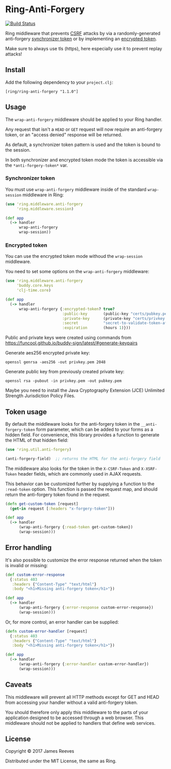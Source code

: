 # Ring-Anti-Forgery

[![Build Status](https://travis-ci.org/ring-clojure/ring-anti-forgery.svg?branch=master)](https://travis-ci.org/ring-clojure/ring-anti-forgery)

Ring middleware that prevents [CSRF][1] attacks by via a
randomly-generated anti-forgery [synchronizer token](https://www.owasp.org/index.php/Cross-Site_Request_Forgery_(CSRF)_Prevention_Cheat_Sheet#Synchronizer_.28CSRF.29_Tokens)
or by implementing an [encrypted token](https://www.owasp.org/index.php/Cross-Site_Request_Forgery_(CSRF)_Prevention_Cheat_Sheet#Encrypted_Token_Pattern).

Make sure to always use tls (https), here especially use it to prevent replay attacks!

[1]: http://en.wikipedia.org/wiki/Cross-site_request_forgery

## Install

Add the following dependency to your `project.clj`:

    [ring/ring-anti-forgery "1.1.0"]

## Usage

The `wrap-anti-forgery` middleware should be applied to your Ring
handler.

Any request that isn't a `HEAD` or `GET` request will now require an
anti-forgery token, or an "access denied" response will be returned.

As default, a synchronizer token pattern is used and the token is
bound to the session.

In both synchronizer and encrypted token mode the token is accessible
via the `*anti-forgery-token*` var.
 
### Synchronizer token
 
You must use `wrap-anti-forgery` middleware inside of the standard
`wrap-session` middleware in Ring:

```clojure
(use 'ring.middleware.anti-forgery
     'ring.middleware.session)

(def app
  (-> handler
      wrap-anti-forgery
      wrap-session))
```

### Encrypted token

You can use the encrypted token mode withoud the `wrap-session` middleware.

You need to set some options on the `wrap-anti-forgery` middleware:

```clojure
(use 'ring.middleware.anti-forgery
     'buddy.core.keys
     'clj-time.core)

(def app
  (-> handler
      wrap-anti-forgery {:encrypted-token? true?
                         :public-key       (public-key "certs/pubkey.pem")
                         :private-key      (private-key "certs/privkey.pem" "key-password")
                         :secret           "secret-to-validate-token-after-decryption-to-make-sure-i-encrypted-stuff"
                         :expiration       (hours 1)}))
```

Public and private keys were created using commands from https://funcool.github.io/buddy-sign/latest/#generate-keypairs

Generate aes256 encrypted private key:
       
    openssl genrsa -aes256 -out privkey.pem 2048
       
Generate public key from previously created private key:
       
    openssl rsa -pubout -in privkey.pem -out pubkey.pem
       
Maybe you need to install the Java Cryptography Extension (JCE) Unlimited Strength Jurisdiction Policy Files.

## Token usage

By default the middleware looks for the anti-forgery token in the
`__anti-forgery-token` form parameter, which can be added to your
forms as a hidden field. For convenience, this library provides a
function to generate the HTML of that hidden field:

```clojure
(use 'ring.util.anti-forgery)

(anti-forgery-field)  ;; returns the HTML for the anti-forgery field
```

The middleware also looks for the token in the `X-CSRF-Token` and
`X-XSRF-Token` header fields, which are commonly used in AJAX
requests.

This behavior can be customized further by supplying a function to the
`:read-token` option. This function is passed the request map, and
should return the anti-forgery token found in the request.

```clojure
(defn get-custom-token [request]
  (get-in request [:headers "x-forgery-token"]))

(def app
  (-> handler
      (wrap-anti-forgery {:read-token get-custom-token})
      (wrap-session)))
```

## Error handling

It's also possible to customize the error response returned when the
token is invalid or missing:

```clojure
(def custom-error-response
  {:status 403
   :headers {"Content-Type" "text/html"}
   :body "<h1>Missing anti-forgery token</h1>"})

(def app
  (-> handler
      (wrap-anti-forgery {:error-response custom-error-response})
      (wrap-session)))
```

Or, for more control, an error handler can be supplied:

```clojure
(defn custom-error-handler [request]
  {:status 403
   :headers {"Content-Type" "text/html"}
   :body "<h1>Missing anti-forgery token</h1>"})

(def app
  (-> handler
      (wrap-anti-forgery {:error-handler custom-error-handler})
      (wrap-session)))
```



## Caveats

This middleware will prevent all HTTP methods except for GET and HEAD
from accessing your handler without a valid anti-forgery token.

You should therefore only apply this middleware to the parts of your
application designed to be accessed through a web browser. This
middleware should not be applied to handlers that define web services.

## License

Copyright © 2017 James Reeves

Distributed under the MIT License, the same as Ring.
